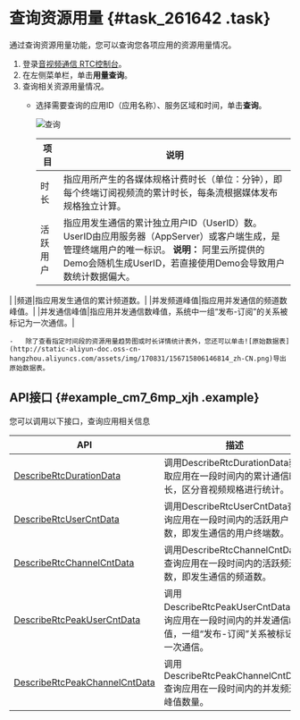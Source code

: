 # 查询资源用量 {#task_261642 .task}

通过查询资源用量功能，您可以查询您各项应用的资源用量情况。

1.  登录[音视频通信 RTC控制台](https://rtc.console.aliyun.com)。
2.  在左侧菜单栏，单击**用量查询**。
3.  查询相关资源用量情况。 
    -   选择需要查询的应用ID（应用名称）、服务区域和时间，单击**查询**。

        ![查询](http://static-aliyun-doc.oss-cn-hangzhou.aliyuncs.com/assets/img/170831/156715806146812_zh-CN.png)

        |项目|说明|
        |--|--|
        |时长|指应用所产生的各媒体规格计费时长（单位：分钟），即每个终端订阅视频流的累计时长，每条流根据媒体发布规格独立计算。|
        |活跃用户|指应用发生通信的累计独立用户ID（UserID）数。UserID由应用服务器（AppServer）或客户端生成，是管理终端用户的唯一标识。 **说明：** 阿里云所提供的Demo会随机生成UserID，若直接使用Demo会导致用户数统计数据偏大。

 |
        |频道|指应用发生通信的累计频道数。|
        |并发频道峰值|指应用并发通信的频道数峰值。|
        |并发通信峰值|指应用并发通信数峰值，系统中一组“发布-订阅”的关系被标记为一次通信。|

    -   除了查看指定时间段的资源用量趋势图或时长详情统计表外，您还可以单击![原始数据表](http://static-aliyun-doc.oss-cn-hangzhou.aliyuncs.com/assets/img/170831/156715806146814_zh-CN.png)导出原始数据表。

## API接口 {#example_cm7_6mp_xjh .example}

您可以调用以下接口，查询应用相关信息

|API|描述|
|---|--|
|[DescribeRtcDurationData](../cn.zh-CN/API参考/数据服务/DescribeRtcDurationData.md)|调用DescribeRtcDurationData获取应用在一段时间内的累计通信时长，区分音视频规格进行统计。|
|[DescribeRtcUserCntData](../cn.zh-CN/API参考/数据服务/DescribeRtcUserCntData.md)|调用DescribeRtcUserCntData查询应用在一段时间内的活跃用户数，即发生通信的用户终端数。|
|[DescribeRtcChannelCntData](../cn.zh-CN/API参考/数据服务/DescribeRtcChannelCntData.md)|调用DescribeRtcChannelCntData查询应用在一段时间内的活跃频道数，即发生通信的频道数。|
|[DescribeRtcPeakUserCntData](../cn.zh-CN/API参考/数据服务/DescribeRtcPeakUserCntData.md)|调用DescribeRtcPeakUserCntData查询应用在一段时间内的并发通信峰值，一组“发布-订阅”关系被标记为一次通信。|
|[DescribeRtcPeakChannelCntData](../cn.zh-CN/API参考/数据服务/DescribeRtcPeakChannelCntData.md)|调用DescribeRtcPeakChannelCntData查询应用在一段时间内的并发频道峰值数量。|

